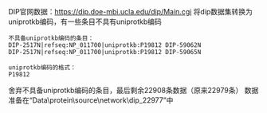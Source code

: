 DIP官网数据：https://dip.doe-mbi.ucla.edu/dip/Main.cgi
将dip数据集转换为uniprotkb编码，有一些条目不具有uniprotkb编码

    不具备uniprotkb编码的条目：
    DIP-2517N|refseq:NP_011700|uniprotkb:P19812	DIP-59062N
    DIP-2517N|refseq:NP_011700|uniprotkb:P19812	DIP-59065N

    uniprotkb编码的格式：
    P19812

舍弃不具备uniprotkb编码的条目，最后剩余22908条数据（原来22979条）
数据准备在“Data\protein\source\network\dip_22977”中

